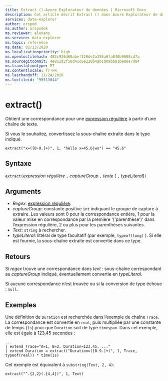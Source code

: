 ```yaml
---
title: Extract ()-Azure Explorateur de données | Microsoft Docs
description: Cet article décrit Extract () dans Azure Explorateur de données.
services: data-explorer
author: orspod
ms.author: orspodek
ms.reviewer: alexans
ms.service: data-explorer
ms.topic: reference
ms.date: 02/13/2020
ms.localizationpriority: high
ms.openlocfilehash: 483c926d60abef120de2a355a6fa040b9608cd7a
ms.sourcegitcommit: 4e811d2f50d41c6e220b4ab1009bb81be08e7d84
ms.translationtype: MT
ms.contentlocale: fr-FR
ms.lasthandoff: 11/24/2020
ms.locfileid: "95513044"
---
```

# <a name="extract"></a>extract()

Obtient une correspondance pour une [expression régulière](./re2.md) à partir d’une chaîne de texte. 

Si vous le souhaitez, convertissez la sous-chaîne extraite dans le type indiqué.

```kusto
extract("x=([0-9.]+)", 1, "hello x=45.6|wo") == "45.6"
```

## <a name="syntax"></a>Syntaxe

`extract(`*expression régulière* `,` *captureGroup* `,` *texte* [ `,` *typeLiteral*]`)`

## <a name="arguments"></a>Arguments

* *Regex*: [expression régulière](./re2.md).
* *captureGroup*: constante positive `int` indiquant le groupe de capture à extraire. Les valeurs sont 0 pour la correspondance entière, 1 pour la valeur mise en correspondance par la première '('parenthèse')' dans l’expression régulière, 2 ou plus pour les parenthèses suivantes.
* *Text*: `string` à rechercher.
* *typeLiteral*: littéral de type facultatif (par exemple, `typeof(long)` ). Si elle est fournie, la sous-chaîne extraite est convertie dans ce type. 

## <a name="returns"></a>Retours

Si *regex* trouve une correspondance dans *text* : sous-chaîne correspondant au *captureGroup* indiqué, éventuellement convertie en *typeLiteral*.

Si aucune correspondance n’est trouvée ou si la conversion de type échoue : `null`. 

## <a name="examples"></a>Exemples

Une définition de `Duration` est recherchée dans l’exemple de chaîne `Trace`. La correspondance est convertie en `real`, puis multipliée par une constante de temps (`1s`) pour que `Duration` soit de type `timespan`. Dans cet exemple, elle est égale à 123,45 secondes :

```kusto
...
| extend Trace="A=1, B=2, Duration=123.45, ..."
| extend Duration = extract("Duration=([0-9.]+)", 1, Trace, typeof(real)) * time(1s) 
```

Cet exemple est équivalent à `substring(Text, 2, 4)`:

```kusto
extract("^.{2,2}(.{4,4})", 1, Text)
```
